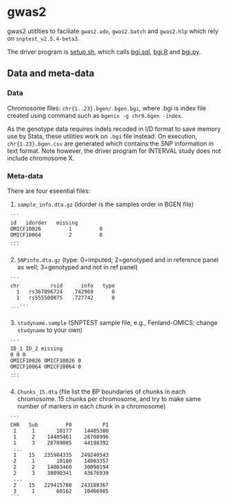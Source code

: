 # gwas2

gwas2 utitlties to faciliate `gwas2.ado`, `gwas2.batch` and `gwas2.hlp` which rely on `snptest_v2.5.4-beta3`.

The driver program is [setup.sh](setup.sh), which calls [bgi.sql](bgi.sql), [bgi.R](bgi.R) and [bgi.py](bgi.py).

## Data and meta-data

### Data

Chromosome files: `chr{1..23}.bgen/.bgen.bgi`, where .bgi is index file created using command such as `bgenix -g chr9.bgen -index`.

As the genotype data requires indels recoded in I/D format to save memory use by Stata, these utilities work on `.bgi` file instead. On execution, `chr{1.23}.bgen.csv` are generated which contains the SNP information in text format. Note however, the driver program for INTERVAL study does not include chromosome X.

###  Meta-data

There are four eseential files:

   1. `sample_info.dta.gz` (idorder is the samples order in BGEN file)

     ```
     id   idorder   missing
     OMICF10026         1         0
     OMICF10064         2         0
     ...
     ```

   2. `SNPinfo.dta.gz` (type: 0=imputed; 2=genotyped and in reference panel as well; 3=genotyped and not in ref panel)

     ```
     chr          rsid      info   type
       1   rs367896724   .742969      0
       1   rs555500075   .727742      0
        ...
     ```

   3. `studyname.sample` (SNPTEST sample file, e.g., Fenland-OMICS; change `studyname` to your own)


     ```
     ID_1 ID_2 missing
     0 0 0
     OMICF10026 OMICF10026 0
     OMICF10064 OMICF10064 0
     ...
     ```

   4. `Chunks_15.dta` (file list the BP boundaries of chunks in each chromosome. 15 chunks per chromosome, and try to make same number of markers in each chunk in a chromosome)

     ```
     CHR   Sub         P0          P1
      1     1       10177    14405380
      1     2    14405461    28708996
      1     3    28709005    44198392
      ...
      1    15   235984335   249240543
      2     1       10180    14003357
      2     2    14003460    30090194
      2     3    30090341    43676939
      ...
      2    15   229415780   243188367
      3     1       60162    10466985
     ```

